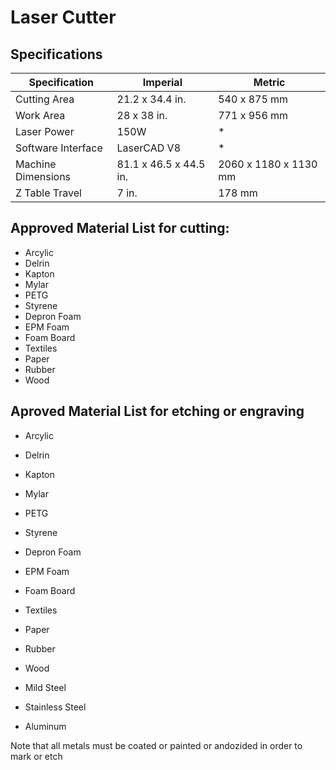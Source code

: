 # Laser Cutter

## Specifications
| Specification  | Imperial  | Metric  |
|---|---|---|
| Cutting Area  | 21.2 x 34.4 in.  | 540 x 875 mm  |
| Work Area  | 28 x 38 in.  | 771 x 956 mm |
| Laser Power  | 150W  | *  |
| Software Interface  | LaserCAD V8 | * |
| Machine Dimensions  | 81.1 x 46.5  x 44.5 in.  |  2060 x 1180 x 1130 mm |
| Z Table Travel |  7 in. | 178 mm  |

## Approved Material List for cutting:

* Arcylic
* Delrin
* Kapton
* Mylar
* PETG
* Styrene
* Depron Foam
* EPM Foam
* Foam Board
* Textiles
* Paper
* Rubber
* Wood


## Aproved Material List for etching or engraving

* Arcylic
* Delrin
* Kapton
* Mylar
* PETG
* Styrene
* Depron Foam
* EPM Foam
* Foam Board
* Textiles
* Paper
* Rubber
* Wood

* Mild Steel
* Stainless Steel
* Aluminum
  
Note that all metals must be coated or painted or andozided in order to mark or etch